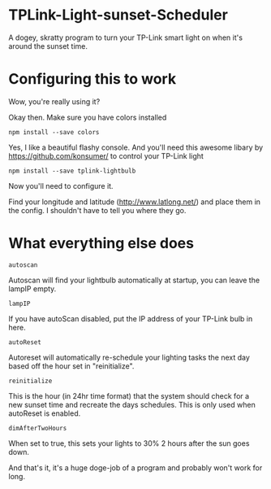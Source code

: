 # TPLink-Light-sunset-Scheduler
A dogey, skratty program to turn your TP-Link smart light on when it's around the sunset time.

# Configuring this to work
Wow, you're really using it?

Okay then. Make sure you have colors installed
```
npm install --save colors
```
Yes, I like a beautiful flashy console.
And you'll need this awesome libary by https://github.com/konsumer/ to control your TP-Link light
```
npm install --save tplink-lightbulb
```
Now you'll need to configure it.

Find your longitude and latitude (http://www.latlong.net/) and place them in the config. I shouldn't have to tell you where they go.

# What everything else does

```
autoscan
```
Autoscan will find your lightbulb automatically at startup, you can leave the lampIP empty.
```
lampIP
```
If you have autoScan disabled, put the IP address of your TP-Link bulb in here.
```
autoReset
```
Autoreset will automatically re-schedule your lighting tasks the next day based off the hour set in "reinitialize".
```
reinitialize
```
This is the hour (in 24hr time format) that the system should check for a new sunset time and recreate the days schedules. This is only used when autoReset is enabled.
```
dimAfterTwoHours
```
When set to true, this sets your lights to 30% 2 hours after the sun goes down.

And that's it, it's a huge doge-job of a program and probably won't work for long.
